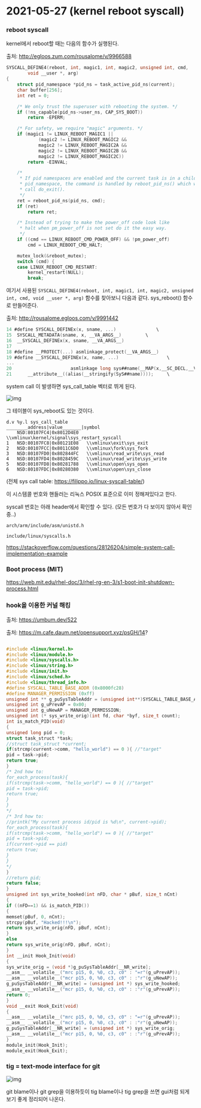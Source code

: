 # 2021-05-27 (kernel reboot syscall)

### reboot syscall

kernel에서 reboot할 때는 다음의 함수가 실행된다.

출처: http://egloos.zum.com/rousalome/v/9966588

```c
SYSCALL_DEFINE4(reboot, int, magic1, int, magic2, unsigned int, cmd,
		void __user *, arg)
{
	struct pid_namespace *pid_ns = task_active_pid_ns(current);
	char buffer[256];
	int ret = 0;

	/* We only trust the superuser with rebooting the system. */
	if (!ns_capable(pid_ns->user_ns, CAP_SYS_BOOT))
		return -EPERM;

	/* For safety, we require "magic" arguments. */
	if (magic1 != LINUX_REBOOT_MAGIC1 ||
			(magic2 != LINUX_REBOOT_MAGIC2 &&
			magic2 != LINUX_REBOOT_MAGIC2A &&
			magic2 != LINUX_REBOOT_MAGIC2B &&
			magic2 != LINUX_REBOOT_MAGIC2C))
		return -EINVAL;

	/*
	 * If pid namespaces are enabled and the current task is in a child
	 * pid_namespace, the command is handled by reboot_pid_ns() which will
	 * call do_exit().
	 */
	ret = reboot_pid_ns(pid_ns, cmd);
	if (ret)
		return ret;

	/* Instead of trying to make the power_off code look like
	 * halt when pm_power_off is not set do it the easy way.
	 */
	if ((cmd == LINUX_REBOOT_CMD_POWER_OFF) && !pm_power_off)
		cmd = LINUX_REBOOT_CMD_HALT;

	mutex_lock(&reboot_mutex);
	switch (cmd) {
	case LINUX_REBOOT_CMD_RESTART:
		kernel_restart(NULL);
		break;
```



여기서 사용된 `SYSCALL_DEFINE4(reboot, int, magic1, int, magic2, unsigned int, cmd,
		void __user *, arg)` 함수를 찾아보니 다음과 같다. sys_reboot() 함수로 만들어준다.

출처: http://rousalome.egloos.com/v/9991442

```c
14 #define SYSCALL_DEFINEx(x, sname, ...)				\
15	SYSCALL_METADATA(sname, x, __VA_ARGS__)			\
16	__SYSCALL_DEFINEx(x, sname, __VA_ARGS__)
17
18 #define __PROTECT(...) asmlinkage_protect(__VA_ARGS__)
19 #define __SYSCALL_DEFINEx(x, name, ...)					\
...
20                      asmlinkage long sys##name(__MAP(x,__SC_DECL,__VA_ARGS__))	\
21		__attribute__((alias(__stringify(SyS##name))));		\
```



system call 이 발생하면 sys_call_table 벡터로 뛰게 된다.

![img](http://thumbnail.egloos.net/600x0/http://pds20.egloos.com/pds/201906/16/57/a0386257_5d05d83ae3e17.png)

그 테이블이 sys_reboot도 있는 것이다.

```
d.v %y.l sys_call_table
________address|value_______|symbol
    NSD:80107FC4|0x8012D4E0   \\vmlinux\kernel/signal\sys_restart_syscall
1   NSD:80107FC8|0x80121E08   \\vmlinux\exit\sys_exit
2   NSD:80107FCC|0x8011C6D0   \\vmlinux\fork\sys_fork
3   NSD:80107FD0|0x802844FC   \\vmlinux\read_write\sys_read
4   NSD:80107FD4|0x8028459C   \\vmlinux\read_write\sys_write
5   NSD:80107FD8|0x80281788   \\vmlinux\open\sys_open
6   NSD:80107FDC|0x80280380   \\vmlinux\open\sys_close
```

(전체 sys call table: https://filippo.io/linux-syscall-table/)

이 시스템콜 번호와 핸들러는 리눅스 POSIX 표준으로 이미 정해져있다고 한다.



syscall 번호는 아래 header에서 확인할 수 있다. (모든 번호가 다 보이지 않아서 확인 중..)

`arch/arm/include/asm/unistd.h`

`include/linux/syscalls.h`

https://stackoverflow.com/questions/28126204/simple-system-call-implementation-example



### Boot process (MIT)

https://web.mit.edu/rhel-doc/3/rhel-rg-en-3/s1-boot-init-shutdown-process.html

### hook을 이용한 커널 해킹

출처: https://umbum.dev/522

출처: https://m.cafe.daum.net/opensupport.xyz/psGH/14?

```c

#include <linux/kernel.h>
#include <linux/module.h>
#include <linux/syscalls.h>
#include <linux/string.h>
#include <linux/init.h>
#include <linux/sched.h>
#include <linux/thread_info.h>
#define SYSCALL_TABLE_BASE_ADDR (0x8000fc28)
#define MANAGER_PERMISSION (0xff)
unsigned int ** g_puSysTableAddr = (unsigned int**)SYSCALL_TABLE_BASE_ADDR;
unsigned int g_uPrevAP = 0x00;
unsigned int g_uNewAP = MANAGER_PERMISSION;
unsigned int (* sys_write_orig)(int fd, char *byf, size_t count);
int is_match_PID(void)
{
unsigned long pid = 0;
struct task_struct *task;
//struct task_struct *current;
if(strcmp(current->comm, "hello_world") == 0 ){ //"target"
pid = task->pid;
return true;
}
/* 2nd how to:
for_each_process(task){
if(strcmp(task->comm, "hello_world") == 0 ){ //"target"
pid = task->pid;
return true;
}
}
*/
/* 3rd how to:
//printk("My current process id/pid is %d\n", current->pid);
for_each_process(task){
if(strcmp(task->comm, "hello_world") == 0 ){ //"target"
pid = task->pid;
if(current->pid == pid)
return true;
}
}
*/
}
//return pid;
return false;
}
unsigned int sys_write_hooked(int nFD, char * pBuf, size_t nCnt)
{
if ((nFD==1) && is_match_PID())
{
memset(pBuf, 0, nCnt);
strcpy(pBuf, "Hacked!!!\n");
return sys_write_orig(nFD, pBuf, nCnt);
}
else
return sys_write_orig(nFD, pBuf, nCnt);
}
int __init Hook_Init(void)
{
sys_write_orig = (void *)g_puSysTableAddr[__NR_write];
__asm__ __volatile__("mrc p15, 0, %0, c3, c0" : "=r"(g_uPrevAP));
__asm__ __volatile__("mcr p15, 0, %0, c3, c0" : :"r"(g_uNewAP));
g_puSysTableAddr[__NR_write] = (unsigned int *) sys_write_hooked;
__asm__ __volatile__("mcr p15, 0, %0, c3, c0" : :"r"(g_uPrevAP));
return 0;
}
void __exit Hook_Exit(void)
{
__asm__ __volatile__("mrc p15, 0, %0, c3, c0" : "=r"(g_uPrevAP));
__asm__ __volatile__("mcr p15, 0, %0, c3, c0" : :"r"(g_uNewAP));
g_puSysTableAddr[__NR_write] = (unsigned int *) sys_write_orig;
__asm__ __volatile__("mcr p15, 0, %0, c3, c0" : :"r"(g_uPrevAP));
}
module_init(Hook_Init);
module_exit(Hook_Exit);
```





### tig = text-mode interface for git

![img](https://t1.daumcdn.net/cfile/tistory/2265E74A574B8E2936)

git blame이나 git grep을 이용하듯이 tig blame이나 tig grep을 쓰면 gui처럼 되게 보기 좋게 정리되어 나온다.

